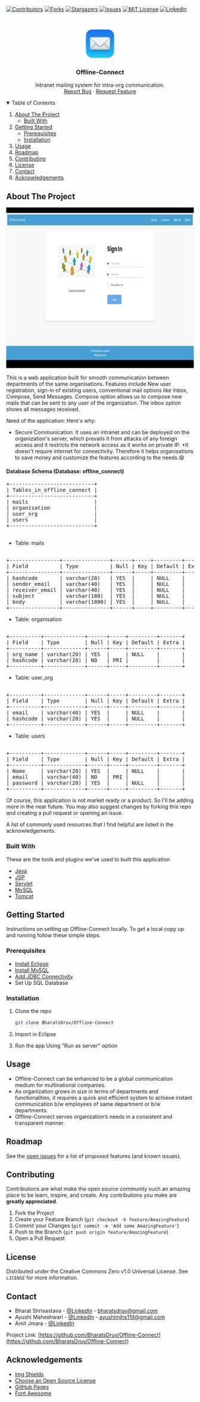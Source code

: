 


<!--
*** Thanks for checking out the Offline-Connect. If you have a suggestion
*** that would make this better, please fork the repo and create a pull request
*** or simply open an issue with the tag "enhancement".
*** Thanks again! Now go create something AMAZING! :D
-->



<!-- PROJECT SHIELDS -->
<!--
*** I'm using markdown "reference style" links for readability.
*** Reference links are enclosed in brackets [ ] instead of parentheses ( ).
*** See the bottom of this document for the declaration of the reference variables
*** for contributors-url, forks-url, etc. This is an optional, concise syntax you may use.
*** https://www.markdownguide.org/basic-syntax/#reference-style-links
-->
[![Contributors][contributors-shield]][contributors-url]
[![Forks][forks-shield]][forks-url]
[![Stargazers][stars-shield]][stars-url]
[![Issues][issues-shield]][issues-url]
[![MIT License][license-shield]][license-url]
[![LinkedIn][linkedin-shield]][linkedin-url]



<!-- PROJECT LOGO -->
<br />
<p align="center">
<a>
    <img src="https://github.com/BharatsDruv/Offline-Connect/blob/main/images/favicon.png" alt="Logo" width="80" height="80">
  </a>

  <h3 align="center">Offline-Connect</h3>

  <p align="center">
    Intranet mailing system for intra-org communication.
    <br />
    <a href="https://github.com/BharatsDruv/Offline-Connect/issues">Report Bug</a>
    ·
    <a href="https://github.com/BharatsDruv/Offline-Connect/issues">Request Feature</a>
  </p>
</p>



<!-- TABLE OF CONTENTS -->
<details open="open">
  <summary>Table of Contents</summary>
  <ol>
    <li>
      <a href="#about-the-project">About The Project</a>
      <ul>
        <li><a href="#built-with">Built With</a></li>
      </ul>
    </li>
    <li>
      <a href="#getting-started">Getting Started</a>
      <ul>
        <li><a href="#prerequisites">Prerequisites</a></li>
        <li><a href="#installation">Installation</a></li>
      </ul>
    </li>
    <li><a href="#usage">Usage</a></li>
    <li><a href="#roadmap">Roadmap</a></li>
    <li><a href="#contributing">Contributing</a></li>
    <li><a href="#license">License</a></li>
    <li><a href="#contact">Contact</a></li>
    <li><a href="#acknowledgements">Acknowledgements</a></li>
  </ol>
</details>



<!-- ABOUT THE PROJECT -->
## About The Project

 <img src="https://raw.githubusercontent.com/BharatsDruv/Offline-Connect/master/Offline-Connect.png" alt="Logo" width="768" height="432">

This is a web application built for smooth communication between departments of the same organisations.
Features include New user registration, sign-in of existing users, conventional mail options like Inbox, Compose, Send Messages. Compose option allows us to compose new mails that can be sent to any user of the organization. The inbox option shows all messages received. <Br>
    
Need of the application:
Here's why:
* Secure Communication: It uses an intranet and can be deployed on the organization's server, which prevails it from attacks of any foreign access and it restricts the network access as it works on private IP.
*It doesn't require internet for connectivity. Therefore it helps organisations to save money and customize the features according to the needs.:smile:

#### Database Schema (Database: offline_connect)
<pre>
+---------------------------+
| Tables_in_offline_connect |
+---------------------------+
| mails                     |
| organisation              |
| user_org                  |
| users                     |
+---------------------------+

</pre>
* Table: mails
<pre> 
+----------------+---------------+------+-----+---------+-------+
| Field          | Type          | Null | Key | Default | Extra |
+----------------+---------------+------+-----+---------+-------+
| hashcode       | varchar(20)   | YES  |     | NULL    |       |
| sender_email   | varchar(40)   | YES  |     | NULL    |       |
| receiver_email | varchar(40)   | YES  |     | NULL    |       |
| subject        | varchar(100)  | YES  |     | NULL    |       |
| body           | varchar(1000) | YES  |     | NULL    |       |
+----------------+---------------+------+-----+---------+-------+
</pre> 
* Table: organisation
<pre> 
+----------+-------------+------+-----+---------+-------+
| Field    | Type        | Null | Key | Default | Extra |
+----------+-------------+------+-----+---------+-------+
| org_name | varchar(20) | YES  |     | NULL    |       |
| hashcode | varchar(20) | NO   | PRI |         |       |
+----------+-------------+------+-----+---------+-------+
</pre> 
* Table: user_org
<pre> 
+----------+-------------+------+-----+---------+-------+
| Field    | Type        | Null | Key | Default | Extra |
+----------+-------------+------+-----+---------+-------+
| email    | varchar(40) | YES  |     | NULL    |       |
| hashcode | varchar(20) | YES  |     | NULL    |       |
+----------+-------------+------+-----+---------+-------+
</pre> 
* Table: users
<pre> 
+----------+-------------+------+-----+---------+-------+
| Field    | Type        | Null | Key | Default | Extra |
+----------+-------------+------+-----+---------+-------+
| Name     | varchar(20) | YES  |     | NULL    |       |
| email    | varchar(40) | NO   | PRI |         |       |
| password | varchar(20) | YES  |     | NULL    |       |
+----------+-------------+------+-----+---------+-------+
</pre> 
Of course, this application is not market ready or a product. So I'll be adding more in the near future. You may also suggest changes by forking this repo and creating a pull request or opening an issue. 

A list of commonly used resources that I find helpful are listed in the acknowledgements.

### Built With


These are the tools and plugins we've used to built this application
* [Java](https://www.java.com/en/)
* [JSP](https://www.oracle.com/java/technologies/jspt.html)
* [Servlet](https://docs.oracle.com/javaee/6/api/javax/servlet/Servlet.html#:~:text=A%20servlet%20is%20a%20small,HTTP%2C%20the%20HyperText%20Transfer%20Protocol.&text=http.,a%20servlet%20from%20the%20server.)
* [MySQL](https://www.mysql.com/)
* [Tomcat](https://tomcat.apache.org/)



<!-- GETTING STARTED -->
## Getting Started

Instructions on setting up Offline-Connect locally.
To get a local copy up and running follow these simple steps.

### Prerequisites

* [Install Eclipse](https://www.eclipse.org/downloads/packages/installer)
* [Install MySQL](https://www.mysql.com/)
* [Add JDBC Connectivity](https://www.javahelps.com/2015/08/add-mysql-jdbc-driver-to-eclipse.html)
* Set Up SQL Database
  </br>


### Installation

1. Clone the repo
   ```sh
   git clone BharatsDruv/Offline-Connect
   ```
2. Import in Eclipse

3. Run the app
   Using "Run as server" option


<!-- USAGE EXAMPLES -->
## Usage

* Offline-Connect can be enhanced to be a global communication medium for multinational companies.
* As organization grows in size in terms of departments and functionalities, it requires a quick and efficient system to achieve instant communication b/w employees of same department or b/w departments. 
* Offline-Connect serves organization’s needs in a consistent and transparent manner. 



<!-- ROADMAP -->
## Roadmap

See the [open issues](https://github.com/BharatsDruv/Offline-Connect/issues) for a list of proposed features (and known issues).



<!-- CONTRIBUTING -->
## Contributing

Contributions are what make the open source community such an amazing place to be learn, inspire, and create. Any contributions you make are **greatly appreciated**.

1. Fork the Project
2. Create your Feature Branch (`git checkout -b feature/AmazingFeature`)
3. Commit your Changes (`git commit -m 'Add some AmazingFeature'`)
4. Push to the Branch (`git push origin feature/AmazingFeature`)
5. Open a Pull Request



<!-- LICENSE -->
## License

Distributed under the Creative Commons Zero v1.0 Universal License. See `LICENSE` for more information.



<!-- CONTACT -->
## Contact

* Bharat Shrivastava - [@LinkedIn](https://www.linkedin.com/in/bharatshrivastava/) - bharatsdruv@gmail.com 
* Ayushi Maheshwari - [@LinkedIn](https://www.linkedin.com/in/ayushi-maheshwari-806055184/) - ayushimjhs119@gmail.com
* Amit Jmara - [@LinkedIn](https://www.linkedin.com/in/amit-jamra-3a2393184/)


Project Link: [https://github.com/BharatsDruv/Offline-Connect](https://github.com/BharatsDruv/Offline-Connect)



<!-- ACKNOWLEDGEMENTS -->
## Acknowledgements
* [Img Shields](https://shields.io)
* [Choose an Open Source License](https://choosealicense.com)
* [GitHub Pages](https://pages.github.com)
* [Font Awesome](https://fontawesome.com)





<!-- MARKDOWN LINKS & IMAGES -->
<!-- https://www.markdownguide.org/basic-syntax/#reference-style-links -->
[contributors-shield]: https://img.shields.io/github/contributors/BharatsDruv/Offline-Connect.svg?style=for-the-badge
[contributors-url]: https://github.com/BharatsDruv/Offline-Connect/graphs/contributors
[forks-shield]: https://img.shields.io/github/forks/BharatsDruv/Offline-Connect.svg?style=for-the-badge
[forks-url]: https://github.com/BharatsDruv/Offline-Connect/network/members
[stars-shield]: https://img.shields.io/github/stars/BharatsDruv/Offline-Connect.svg?style=for-the-badge
[stars-url]: https://github.com/BharatsDruv/Offline-Connect/stargazers
[issues-shield]: https://img.shields.io/github/issues/BharatsDruv/Offline-Connect.svg?style=for-the-badge
[issues-url]: https://github.com/BharatsDruv/Offline-Connect/issues
[license-shield]: https://img.shields.io/github/license/BharatsDruv/Offline-Connect.svg?style=for-the-badge
[license-url]: https://github.com/BharatsDruv/Offline-Connect/blob/main/LICENSE
[linkedin-shield]: https://img.shields.io/badge/-LinkedIn-black.svg?style=for-the-badge&logo=linkedin&colorB=555
[linkedin-url]: https://www.linkedin.com/in/bharatshrivastava/
[product-screenshot]: Offline-Connect.png
